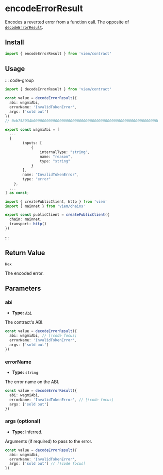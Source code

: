 # encodeErrorResult

Encodes a reverted error from a function call. The opposite of [`decodeErrorResult`](/docs/contract/decodeErrorResult).

## Install

```ts
import { encodeErrorResult } from 'viem/contract'
```

## Usage

::: code-group

```ts [example.ts]
import { decodeErrorResult } from 'viem/contract'

const value = decodeErrorResult({
  abi: wagmiAbi,
  errorName: 'InvalidTokenError',
  args: ['sold out']
})
// 0xb758934b000000000000000000000000000000000000000000000000000000000000002000000000000000000000000000000000000000000000000000000000000000600000000000000000000000000000000000000000000000000000000000000020000000000000000000000000000000000000000000000000000000000000000b68656c6c6f20776f726c64000000000000000000000000000000000000000000
```

```ts [abi.ts]
export const wagmiAbi = [
  ...
  {
		inputs: [
			{
				internalType: "string",
				name: "reason",
				type: "string"
			}
		],
		name: "InvalidTokenError",
		type: "error"
	},
  ...
] as const;
```

```ts [client.ts]
import { createPublicClient, http } from 'viem'
import { mainnet } from 'viem/chains'

export const publicClient = createPublicClient({
  chain: mainnet,
  transport: http()
})
```

:::

## Return Value

`Hex`

The encoded error.

## Parameters

### abi

- **Type:** [`Abi`](/docs/glossary/types#TODO)

The contract's ABI.

```ts
const value = decodeErrorResult({
  abi: wagmiAbi, // [!code focus]
  errorName: 'InvalidTokenError',
  args: ['sold out']
})
```

### errorName

- **Type:** `string`

The error name on the ABI.

```ts
const value = decodeErrorResult({
  abi: wagmiAbi,
  errorName: 'InvalidTokenError', // [!code focus]
  args: ['sold out']
})
```

### args (optional)

- **Type:** Inferred.

Arguments (if required) to pass to the error.

```ts
const value = decodeErrorResult({
  abi: wagmiAbi,
  errorName: 'InvalidTokenError',
  args: ['sold out'] // [!code focus]
})
```